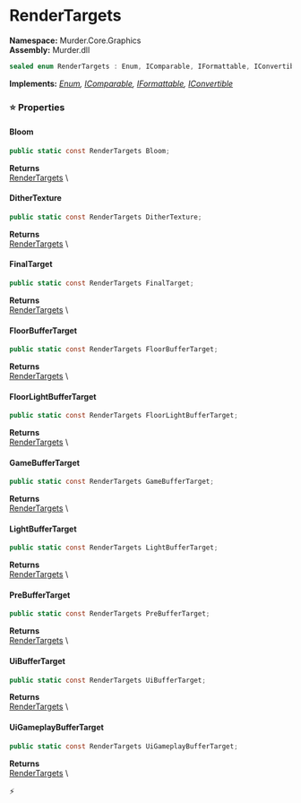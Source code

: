 # RenderTargets

**Namespace:** Murder.Core.Graphics \
**Assembly:** Murder.dll

```csharp
sealed enum RenderTargets : Enum, IComparable, IFormattable, IConvertible
```

**Implements:** _[Enum](https://learn.microsoft.com/en-us/dotnet/api/System.Enum?view=net-7.0), [IComparable](https://learn.microsoft.com/en-us/dotnet/api/System.IComparable?view=net-7.0), [IFormattable](https://learn.microsoft.com/en-us/dotnet/api/System.IFormattable?view=net-7.0), [IConvertible](https://learn.microsoft.com/en-us/dotnet/api/System.IConvertible?view=net-7.0)_

### ⭐ Properties
#### Bloom
```csharp
public static const RenderTargets Bloom;
```

**Returns** \
[RenderTargets](/Murder/Core/Graphics/RenderTargets.html) \
#### DitherTexture
```csharp
public static const RenderTargets DitherTexture;
```

**Returns** \
[RenderTargets](/Murder/Core/Graphics/RenderTargets.html) \
#### FinalTarget
```csharp
public static const RenderTargets FinalTarget;
```

**Returns** \
[RenderTargets](/Murder/Core/Graphics/RenderTargets.html) \
#### FloorBufferTarget
```csharp
public static const RenderTargets FloorBufferTarget;
```

**Returns** \
[RenderTargets](/Murder/Core/Graphics/RenderTargets.html) \
#### FloorLightBufferTarget
```csharp
public static const RenderTargets FloorLightBufferTarget;
```

**Returns** \
[RenderTargets](/Murder/Core/Graphics/RenderTargets.html) \
#### GameBufferTarget
```csharp
public static const RenderTargets GameBufferTarget;
```

**Returns** \
[RenderTargets](/Murder/Core/Graphics/RenderTargets.html) \
#### LightBufferTarget
```csharp
public static const RenderTargets LightBufferTarget;
```

**Returns** \
[RenderTargets](/Murder/Core/Graphics/RenderTargets.html) \
#### PreBufferTarget
```csharp
public static const RenderTargets PreBufferTarget;
```

**Returns** \
[RenderTargets](/Murder/Core/Graphics/RenderTargets.html) \
#### UiBufferTarget
```csharp
public static const RenderTargets UiBufferTarget;
```

**Returns** \
[RenderTargets](/Murder/Core/Graphics/RenderTargets.html) \
#### UiGameplayBufferTarget
```csharp
public static const RenderTargets UiGameplayBufferTarget;
```

**Returns** \
[RenderTargets](/Murder/Core/Graphics/RenderTargets.html) \


⚡